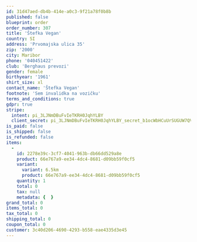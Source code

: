 ```yaml
---
id: 31d47aed-db4b-414e-a0c3-9f21a78f0b8b
published: false
blueprint: order
order_number: 307
title: 'Štefka Vegan'
country: SI
address: 'Prvomajska ulica 35'
zip: '2000'
city: Maribor
phone: '040451422'
club: 'Berghaus prevozi'
gender: female
birthyear: '1961'
shirt_size: xl
contact_name: 'Štefka Vegan'
footnote: 'Sem invalidka na vozičku'
terms_and_conditions: true
gdpr: true
stripe:
  intent: pi_3LJNmDBuFvIeTKRH0JqhYLBY
  client_secret: pi_3LJNmDBuFvIeTKRH0JqhYLBY_secret_b1ocWbHCuUrSUGUW7QVQjP7xj
is_paid: false
is_shipped: false
is_refunded: false
items:
  -
    id: 2278e39c-3cf7-4041-963b-db66dd529a8e
    product: 66e767a9-ee34-4dc4-8681-d09bb59f0cf5
    variant:
      variant: 6.5km
      product: 66e767a9-ee34-4dc4-8681-d09bb59f0cf5
    quantity: 1
    total: 0
    tax: null
    metadata: {  }
grand_total: 0
items_total: 0
tax_total: 0
shipping_total: 0
coupon_total: 0
customer: 3c40d206-4690-4293-b558-eae4335d3e45
---
```

